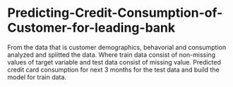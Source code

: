 # Predicting-Credit-Consumption-of-Customer-for-leading-bank
From the data that is customer demographics, behavorial and consumption analyzed and splitted the data. Where train data consist of non-missing values of target variable 
and test data consist of missing value. Predicted credit card consumption for next 3 months for the test data and build the model for train data.
